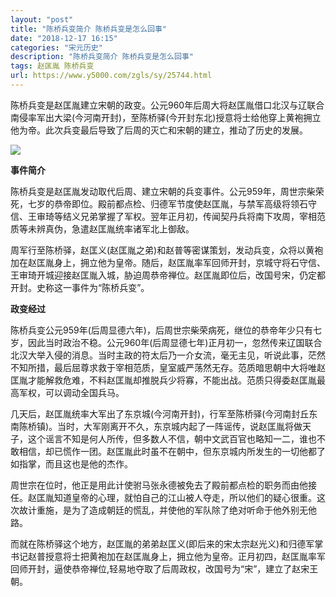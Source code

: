 ```yaml
---
layout: "post"
title: "陈桥兵变简介 陈桥兵变是怎么回事"
date: "2018-12-17 16:15"
categories: "宋元历史"
description: "陈桥兵变简介 陈桥兵变是怎么回事"
tags: 赵匡胤 陈桥兵变
url: https://www.y5000.com/zgls/sy/25744.html
---
```






陈桥兵变是赵匡胤建立宋朝的政变。公元960年后周大将赵匡胤借口北汉与辽联合南侵率军出大梁(今河南开封)，至陈桥驿(今开封东北)授意将士给他穿上黄袍拥立他为帝。此次兵变最后导致了后周的灭亡和宋朝的建立，推动了历史的发展。

![](https://img.y5000.com/uploads/allimg/170925/8-1F92515562H10.jpg)

**事件简介**

陈桥兵变是赵匡胤发动取代后周、建立宋朝的兵变事件。公元959年，周世宗柴荣死，七岁的恭帝即位。殿前都点检、归德军节度使赵匡胤，与禁军高级将领石守信、王审琦等结义兄弟掌握了军权。翌年正月初，传闻契丹兵将南下攻周，宰相范质等未辨真伪，急遣赵匡胤统率诸军北上御敌。

周军行至陈桥驿，赵匡义(赵匡胤之弟)和赵普等密谋策划，发动兵变，众将以黄袍加在赵匡胤身上，拥立他为皇帝。随后，赵匡胤率军回师开封，京城守将石守信、王审琦开城迎接赵匡胤入城，胁迫周恭帝禅位。赵匡胤即位后，改国号宋，仍定都开封。史称这一事件为“陈桥兵变”。

**政变经过**

陈桥兵变公元959年(后周显德六年)，后周世宗柴荣病死，继位的恭帝年少只有七岁，因此当时政治不稳。公元960年(后周显德七年)正月初一，忽然传来辽国联合北汉大举入侵的消息。当时主政的符太后乃一介女流，毫无主见，听说此事，茫然不知所措，最后屈尊求救于宰相范质，皇室威严荡然无存。范质暗思朝中大将唯赵匡胤才能解救危难，不料赵匡胤却推脱兵少将寡，不能出战。范质只得委赵匡胤最高军权，可以调动全国兵马。

几天后，赵匡胤统率大军出了东京城(今河南开封)，行军至陈桥驿(今河南封丘东南陈桥镇)。当时，大军刚离开不久，东京城内起了一阵谣传，说赵匡胤将做天子，这个谣言不知是何人所传，但多数人不信，朝中文武百官也略知一二，谁也不敢相信，却已慌作一团。赵匡胤此时虽不在朝中，但东京城内所发生的一切他都了如指掌，而且这也是他的杰作。

周世宗在位时，他正是用此计使驸马张永德被免去了殿前都点检的职务而由他接任。赵匡胤知道皇帝的心理，就怕自己的江山被人夺走，所以他们的疑心很重。这次故计重施，是为了造成朝廷的慌乱，并使他的军队除了绝对听命于他外别无他路。

而就在陈桥驿这个地方，赵匡胤的弟弟赵匡义(即后来的宋太宗赵光义)和归德军掌书记赵普授意将士把黄袍加在赵匡胤身上，拥立他为皇帝。正月初四，赵匡胤率军回师开封，逼使恭帝禅位,轻易地夺取了后周政权，改国号为“宋”，建立了赵宋王朝。
